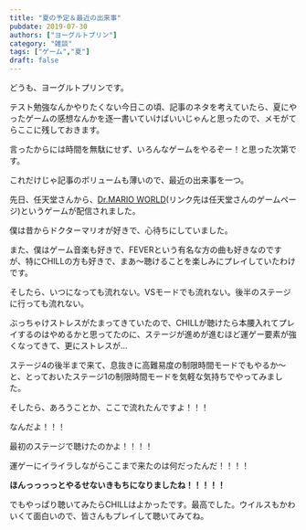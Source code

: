 ```yaml
---
title: "夏の予定＆最近の出来事"
pubdate: 2019-07-30
authors: ["ヨーグルトプリン"] 
category: "雑談"
tags: ["ゲーム","夏"] 
draft: false
---
```


どうも、ヨーグルトプリンです。

テスト勉強なんかやりたくない今日この頃、記事のネタを考えていたら、夏にやったゲームの感想なんかを逐一書いていけばいいじゃんと思ったので、メモがてらここに残しておきます。

言ったからには時間を無駄にせず、いろんなゲームをやるぞー！と思った次第です。

これだけじゃ記事のボリュームも薄いので、最近の出来事を一つ。

  

先日、任天堂さんから、[Dr.MARIO WORLD](https://drmario-world.com/ja-JP/)(リンク先は任天堂さんのゲームページ)というゲームが配信されました。

僕は昔からドクターマリオが好きで、心待ちにしていました。

また、僕はゲーム音楽も好きで、FEVERという有名な方の曲も好きなのですが、特にCHILLの方も好きで、まあ～聴けることを楽しみにプレイしていたわけです。

そしたら、いつになっても流れない。VSモードでも流れない。後半のステージに行っても流れない。

ぶっちゃけストレスがたまってきていたので、CHILLが聴けたら本腰入れてプレイするのはやめるかと思ってたのに、ステージが進めが進むほど運ゲー要素が強くなってきて、更にストレスが…

ステージ4の後半まで来て、息抜きに高難易度の制限時間モードでもやるか～と、とっておいたステージ1の制限時間モードを気軽な気持ちでやってみました。

  

そしたら、あろうことか、ここで流れたんですよ！！！

なんだよ！！！

最初のステージで聴けたのかよ！！！！

運ゲーにイライラしながらここまで来たのは何だったんだ！！！！

**ほんっっっっとやるせないきもちになりましたね！！！！！**

  

でもやっぱり聴いてみたらCHILLはよかったです。最高でした。ウイルスもかわいくて面白いので、皆さんもプレイして聴いてみてね。
